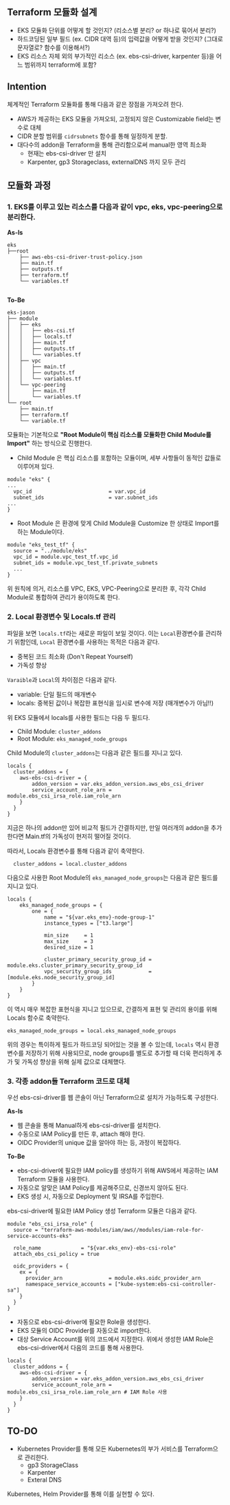 ## Terraform 모듈화 설계
- EKS 모듈화 단위를 어떻게 할 것인지? (리소스별 분리? or 하나로 묶어서 분리?)
- 하드코딩된 일부 필드 (ex. CIDR 대역 등)의 입력값을 어떻게 받을 것인지? (그대로 문자열로? 함수를 이용해서?)
- EKS 리소스 자체 외의 부가적인 리소스 (ex. ebs-csi-driver, karpenter 등)을 어느 범위까지 terraform에 포함?

## Intention
체계적인 Terraform 모듈화를 통해 다음과 같은 장점을 가져오려 한다.
- AWS가 제공하는 EKS 모듈을 가져오되, 고정되지 않은 Customizable field는 변수로 대체
- CIDR 분할 범위를 `cidrsubnets` 함수를 통해 일정하게 분할.
- 대다수의 addon을 Terraform을 통해 관리함으로써 manual한 영역 최소화
    - 현재는 ebs-csi-driver 만 설치
    - Karpenter, gp3 Storageclass, externalDNS 까지 모두 관리

## 모듈화 과정
### 1. EKS를 이루고 있는 리소스를 다음과 같이 vpc, eks, vpc-peering으로 분리한다.

**As-Is**
```
eks
├──root
    ├── aws-ebs-csi-driver-trust-policy.json
    ├── main.tf
    ├── outputs.tf
    ├── terraform.tf
    └── variables.tf
    
```
**To-Be**
```
eks-jason
├── module
│   ├── eks
│   │   ├── ebs-csi.tf
│   │   ├── locals.tf
│   │   ├── main.tf
│   │   ├── outputs.tf
│   │   └── variables.tf
│   ├── vpc
│   │   ├── main.tf
│   │   ├── outputs.tf
│   │   └── variables.tf
│   └── vpc-peering
│       ├── main.tf
│       └── variables.tf
└── root
    ├── main.tf
    ├── terraform.tf
    └── variable.tf
```
모듈화는 기본적으로 **"Root Module이 핵심 리소스를 모듈화한 Child Module를 Import"** 하는 방식으로 진행한다.
- Child Module 은 핵심 리소스를 포함하는 모듈이며, 세부 사항들이 동적인 값들로 이루어져 있다.
```
module "eks" {
...
  vpc_id                         = var.vpc_id
  subnet_ids                     = var.subnet_ids
...
}
```
- Root Module 은 환경에 맞게 Child Module을 Customize 한 상태로 Import를 하는 Module이다.
```
module "eks_test_tf" {
  source = "../module/eks"
  vpc_id = module.vpc_test_tf.vpc_id
  subnet_ids = module.vpc_test_tf.private_subnets
  ...
}
```
위 원칙에 의거, 리소스를 VPC, EKS, VPC-Peering으로 분리한 후, 각각 Child Module로 통합하여 관리가 용이하도록 한다.

### 2. Local 환경변수 및 Locals.tf 관리
파일을 보면 `locals.tf`라는 새로운 파일이 보일 것이다. 이는 `Local`환경변수를 관리하기 위함인데, `Local` 환경변수를 사용하는 목적은 다음과 같다.
- 중복된 코드 최소화 (Don't Repeat Yourself)
- 가독성 향상

`Varaible`과 `Local`의 차이점은 다음과 같다.
- variable: 단일 필드의 매개변수
- locals: 중복된 값이나 복잡한 표현식을 임시로 변수에 저장 (매개변수가 아님!!)


위 EKS 모듈에서 locals를 사용한 필드는 다음 두 필드다.
- Child Module: `cluster_addons`
- Root Module: `eks_managed_node_groups`

Child Module의 `cluster_addons`는 다음과 같은 필드를 지니고 있다.
```
locals {
  cluster_addons = {
    aws-ebs-csi-driver = {
        addon_version = var.eks_addon_version.aws_ebs_csi_driver
        service_account_role_arn = module.ebs_csi_irsa_role.iam_role_arn
    }
  }
}
```
지금은 하나의 addon만 있어 비교적 필드가 간결하지만, 만일 여러개의 addon을 추가한다면 Main.tf의 가독성이 현저히 떨어질 것이다.

따라서, Locals 환경변수를 통해 다음과 같이 축약한다.
```
  cluster_addons = local.cluster_addons
```

다음으로 사용한 Root Module의 `eks_managed_node_groups`는 다음과 같은 필드를 지니고 있다. 
```
locals {
    eks_managed_node_groups = {
        one = {
            name = "${var.eks_env}-node-group-1"
            instance_types = ["t3.large"]

            min_size     = 1
            max_size     = 3
            desired_size = 1

            cluster_primary_security_group_id = module.eks.cluster_primary_security_group_id
            vpc_security_group_ids            = [module.eks.node_security_group_id]
        }
    }
}
```
이 역시 매우 복잡한 표현식을 지니고 있으므로, 간결하게 표현 및 관리의 용이를 위해 Locals 함수로 축약한다.
```
eks_managed_node_groups = local.eks_managed_node_groups
```
위의 경우는 특이하게 필드가 하드코딩 되어있는 것을 볼 수 있는데, `locals` 역시 환경변수를 저장하기 위해 사용되므로, node groups를 별도로 추가할 때 더욱 편리하게 추가 및 가독성 향상을 위해 실제 값으로 대체했다.

### 3. 각종 addon들 Terraform 코드로 대체
우선 ebs-csi-driver를 웹 콘솔이 아닌 Terraform으로 설치가 가능하도록 구성한다.

**As-Is**
- 웹 콘솔을 통해 Manual하게 ebs-csi-driver를 설치한다.
- 수동으로 IAM Policy를 만든 후, attach 해야 한다.
- OIDC Provider의 unique 값을 알아야 하는 등, 과정이 복잡하다.

**To-Be**
- ebs-csi-driver에 필요한 IAM policy를 생성하기 위해 AWS에서 제공하는 IAM Terraform 모듈을 사용한다.
- 자동으로 알맞은 IAM Policy를 제공해주므로, 신경쓰지 않아도 된다.
- EKS 생성 시, 자동으로 Deployment 및 IRSA를 주입한다.

ebs-csi-driver에 필요한 IAM Policy 생성 Terraform 모듈은 다음과 같다.
```
module "ebs_csi_irsa_role" {
  source = "terraform-aws-modules/iam/aws//modules/iam-role-for-service-accounts-eks"

  role_name             = "${var.eks_env}-ebs-csi-role"
  attach_ebs_csi_policy = true

  oidc_providers = {
    ex = {
      provider_arn               = module.eks.oidc_provider_arn
      namespace_service_accounts = ["kube-system:ebs-csi-controller-sa"]
    }
  }
}
```
- 자동으로 ebs-csi-driver에 필요한 Role을 생성한다.
- EKS 모듈의 OIDC Provider를 자동으로 import한다.
- 대상 Service Account를 위의 코드에서 지정한다.
위에서 생성한 IAM Role은 ebs-csi-driver에서 다음의 코드를 통해 사용한다.
```
locals {
  cluster_addons = {
    aws-ebs-csi-driver = {
        addon_version = var.eks_addon_version.aws_ebs_csi_driver
        service_account_role_arn = module.ebs_csi_irsa_role.iam_role_arn # IAM Role 사용
    }
  }
}
```

## TO-DO
- Kubernetes Provider를 통해 모든 Kubernetes의 부가 서비스를 Terraform으로 관리한다.
    - gp3 StorageClass
    - Karpenter
    - Exteral DNS

Kubernetes, Helm Provider를 통해 이를 실현할 수 있다.